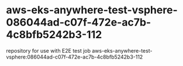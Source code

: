 # aws-eks-anywhere-test-vsphere-086044ad-c07f-472e-ac7b-4c8bfb5242b3-112
repository for use with E2E test job aws-eks-anywhere-test-vsphere:086044ad-c07f-472e-ac7b-4c8bfb5242b3-112
